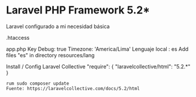 # Laravel PHP Framework 5.2*

Laravel configurado a mi necesidad básica

.htaccess

app.php
    Key
    Debug: true
    Timezone: 'America/Lima'
    Lenguaje local : es
    Add files "es" in directory resources/lang

Install / Config Laravel Collective
    "require": {
        "laravelcollective/html": "5.2.*"
    }

    rum sudo composer update
    Fuente: https://laravelcollective.com/docs/5.2/html
